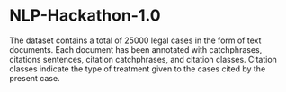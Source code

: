 # NLP-Hackathon-1.0

The dataset contains a total of 25000 legal cases in the form of text documents. Each document has been annotated with catchphrases, citations sentences, citation catchphrases, and citation classes. Citation classes indicate the type of treatment given to the cases cited by the present case.
